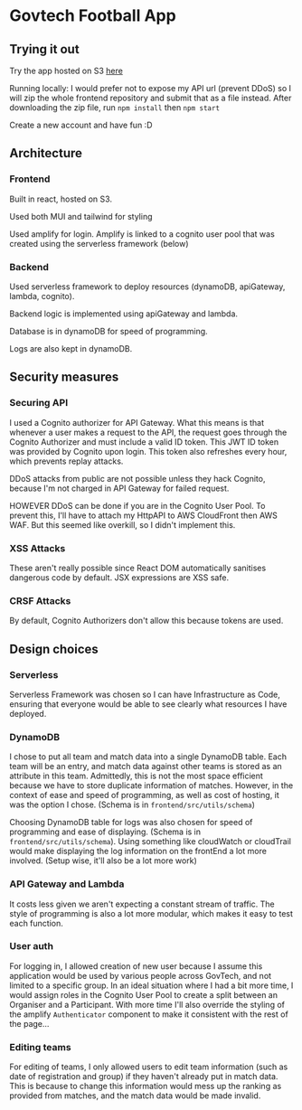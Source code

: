 # Govtech Football App

## Trying it out
Try the app hosted on S3 [here](http://govtech-football-app.s3-website-us-east-1.amazonaws.com)

Running locally: I would prefer not to expose my API url (prevent DDoS) so I will zip the whole frontend repository and submit that as a file instead. After downloading the zip file, run `npm install` then `npm start`

Create a new account and have fun :D

## Architecture
### Frontend
Built in react, hosted on S3. 

Used both MUI and tailwind for styling

Used amplify for login. Amplify is linked to a cognito user pool that was created using the serverless framework (below)

### Backend
Used serverless framework to deploy resources (dynamoDB, apiGateway, lambda, cognito). 

Backend logic is implemented using apiGateway and lambda. 

Database is in dynamoDB for speed of programming.

Logs are also kept in dynamoDB.

## Security measures
### Securing API
I used a Cognito authorizer for API Gateway. What this means is that whenever a user makes a request to the API, the request goes through the Cognito Authorizer and must include a valid ID token. This JWT ID token was provided by Cognito upon login. This token also refreshes every hour, which prevents replay attacks.

DDoS attacks from public are not possible unless they hack Cognito, because I'm not charged in API Gateway for failed request. 

HOWEVER DDoS can be done if you are in the Cognito User Pool. To prevent this, I'll have to attach my HttpAPI to AWS CloudFront then AWS WAF. But this seemed like overkill, so I didn't implement this.

### XSS Attacks
These aren't really possible since React DOM automatically sanitises dangerous code by default. JSX expressions are XSS safe.

### CRSF Attacks
By default, Cognito Authorizers don't allow this because tokens are used. 

## Design choices
### Serverless
Serverless Framework was chosen so I can have Infrastructure as Code, ensuring that everyone would be able to see clearly what resources I have deployed.

### DynamoDB
I chose to put all team and match data into a single DynamoDB table. Each team will be an entry, and match data against other teams is stored as an attribute in this team. Admittedly, this is not the most space efficient because we have to store duplicate information of matches. However, in the context of ease and speed of programming, as well as cost of hosting, it was the option I chose. (Schema is in `frontend/src/utils/schema`)

Choosing DynamoDB table for logs was also chosen for speed of programming and ease of displaying. (Schema is in `frontend/src/utils/schema`). Using something like cloudWatch or cloudTrail would make displaying the log information on the frontEnd a lot more involved. (Setup wise, it'll also be a lot more work)

### API Gateway and Lambda
It costs less given we aren't expecting a constant stream of traffic. The style of programming is also a lot more modular, which makes it easy to test each function.

### User auth
For logging in, I allowed creation of new user because I assume this application would be used by various people across GovTech, and not limited to a specific group. In an ideal situation where I had a bit more time, I would assign roles in the Cognito User Pool to create a split between an Organiser and a Participant. With more time I'll also override the styling of the amplify `Authenticator` component to make it consistent with the rest of the page...

### Editing teams
For editing of teams, I only allowed users to edit team information (such as date of registration and group) if they haven't already put in match data. This is because to change this information would mess up the ranking as provided from matches, and the match data would be made invalid. 
